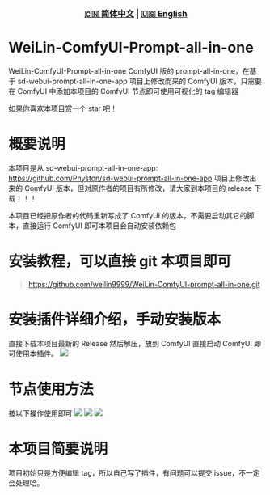 <div align="center">
  
### [🇨🇳 简体中文](README.md) | [🇺🇸 English](README_EN.md)

</div>

# WeiLin-ComfyUI-Prompt-all-in-one

WeiLin-ComfyUI-Prompt-all-in-one ComfyUI 版的 prompt-all-in-one，在基于 sd-webui-prompt-all-in-one-app 项目上修改而来的 ComfyUI 版本，只需要在 ComfyUI 中添加本项目的 ComfyUI 节点即可使用可视化的 tag 编辑器

如果你喜欢本项目赏一个 star 吧！

# 概要说明

本项目是从 sd-webui-prompt-all-in-one-app: https://github.com/Physton/sd-webui-prompt-all-in-one-app 项目上修改出来的 ComfyUI 版本，但对原作者的项目有所修改，请大家到本项目的 release 下载！！！

本项目已经把原作者的代码重新写成了 ComfyUI 的版本，不需要启动其它的脚本，直接运行 ComfyUI 即可本项目会自动安装依赖包

# 安装教程，可以直接 git 本项目即可

> https://github.com/weilin9999/WeiLin-ComfyUI-prompt-all-in-one.git

# 安装插件详细介绍，手动安装版本

直接下载本项目最新的 Release 然后解压，放到 ComfyUI 直接启动 ComfyUI 即可使用本插件。
![](https://github.com/weilin9999/WeiLin-ComfyUI-prompt-all-in-one/blob/master/step/1.png)

# 节点使用方法

按以下操作使用即可
![](https://github.com/weilin9999/WeiLin-ComfyUI-prompt-all-in-one/blob/master/step/2.png)
![](https://github.com/weilin9999/WeiLin-ComfyUI-prompt-all-in-one/blob/master/step/3.png)
![](https://github.com/weilin9999/WeiLin-ComfyUI-prompt-all-in-one/blob/master/step/4.png)

# 本项目简要说明

项目初始只是方便编辑 tag，所以自己写了插件，有问题可以提交 issue，不一定会处理哈。
